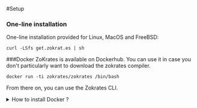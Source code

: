 #Setup

### One-line installation
One-line installation provided for Linux, MacOS and FreeBSD:

```shell
curl -LSfs get.zokrat.es | sh
```

###Docker
ZoKrates is available on Dockerhub. You can use it in case you don't particularly want to download the zokrates compiler.

```shell
docker run -ti zokrates/zokrates /bin/bash
```
From there on, you can use the Zokrates CLI.

<details>
<summary>How to install Docker ?</summary>
<ul><li><a href="https://github.com/PoCInnovation/Workshops/blob/master/software/04.Docker/SETUP.md">Docker</a></li></ul>
</details>